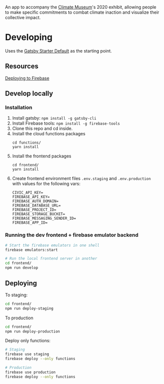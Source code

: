 An app to accompany the [Climate Museum](https://climatemuseum.org/)'s 2020 exhibit, allowing
people to make specific commitments to combat climate inaction and visualize their collective
impact.

# Developing

Uses the [Gatsby Starter Default](https://github.com/gatsbyjs/gatsby-starter-default) as the
starting point.

## Resources

[Deploying to Firebase](https://www.gatsbyjs.org/docs/deploying-to-firebase/)


## Develop locally

### Installation

1. Install gatsby: `npm install -g gatsby-cli`
1. Install Firebase tools: `npm install -g firebase-tools`
1. Clone this repo and cd inside.
1. Install the cloud functions packages
    ```
    cd functions/
    yarn install
    ```
1. Install the frontend packages
    ```
    cd frontend/
    yarn install
    ```
1. Create frontend environment files `.env.staging` and `.env.production` with values for the following vars:
    ```
    CIVIC_API_KEY=
    FIREBASE_API_KEY=
    FIREBASE_AUTH_DOMAIN=
    FIREBASE_DATABASE_URL=
    FIREBASE_PROJECT_ID=
    FIREBASE_STORAGE_BUCKET=
    FIREBASE_MESSAGING_SENDER_ID=
    FIREBASE_APP_ID=
    ```

### Running the dev frontend + firebase emulator backend

```sh
# Start the firebase emulators in one shell
firebase emulators:start

# Run the local frontend server in another
cd frontend/
npm run develop
```

## Deploying

To staging:
```sh
cd frontend/
npm run deploy-staging
```

To production
```sh
cd frontend/
npm run deploy-production
```

Deploy only functions:
```sh
# Staging
firebase use staging
firebase deploy --only functions

# Production
firebase use production
firebase deploy --only functions
```
